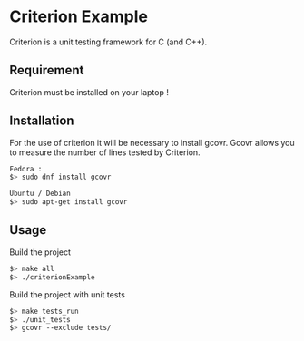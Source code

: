 # Criterion Example

Criterion is a unit testing framework for C (and C++).

## Requirement

Criterion must be installed on your laptop !

## Installation

For the use of criterion it will be necessary to install gcovr.
Gcovr allows you to measure the number of lines tested by Criterion.

```bash
Fedora :
$> sudo dnf install gcovr

Ubuntu / Debian
$> sudo apt-get install gcovr
```

## Usage

Build the project
```bash
$> make all
$> ./criterionExample
```

Build the project with unit tests
```bash
$> make tests_run
$> ./unit_tests
$> gcovr --exclude tests/
```